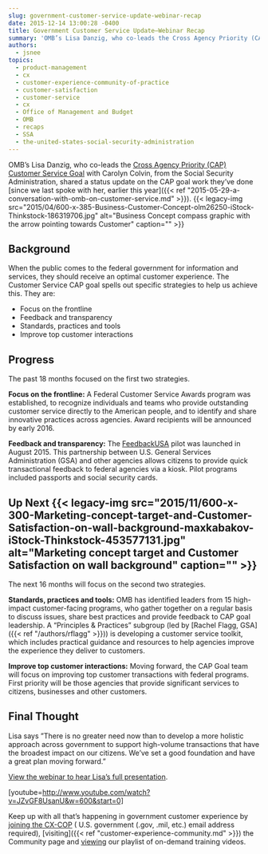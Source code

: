 ```yaml
---
slug: government-customer-service-update-webinar-recap
date: 2015-12-14 13:00:28 -0400
title: Government Customer Service Update—Webinar Recap
summary: 'OMB’s Lisa Danzig, who co-leads the Cross Agency Priority (CAP) Customer Service Goal with Carolyn Colvin, from the Social Security Administration, shared a status update on the CAP goal work they’ve done since we last spoke with her, earlier this year. Background When the public comes to the federal government for information and services, they'
authors:
  - jsnee
topics:
  - product-management
  - cx
  - customer-experience-community-of-practice
  - customer-satisfaction
  - customer-service
  - cx
  - Office of Management and Budget
  - OMB
  - recaps
  - SSA
  - the-united-states-social-security-administration
---
```


OMB’s Lisa Danzig, who co-leads the [Cross Agency Priority (CAP) Customer Service Goal](http://www.performance.gov/content/customer-service?view=public#overview) with Carolyn Colvin, from the Social Security Administration, shared a status update on the CAP goal work they’ve done [since we last spoke with her, earlier this year]({{< ref "2015-05-29-a-conversation-with-omb-on-customer-service.md" >}}). {{< legacy-img src="2015/04/600-x-385-Business-Customer-Concept-olm26250-iStock-Thinkstock-186319706.jpg" alt="Business Concept compass graphic with the arrow pointing towards Customer" caption="" >}} 

## Background

When the public comes to the federal government for information and services, they should receive an optimal customer experience. The Customer Service CAP goal spells out specific strategies to help us achieve this. They are:

  * Focus on the frontline
  * Feedback and transparency
  * Standards, practices and tools
  * Improve top customer interactions

## Progress

The past 18 months focused on the first two strategies.

**Focus on the frontline:** A Federal Customer Service Awards program was established, to recognize individuals and teams who provide outstanding customer service directly to the American people, and to identify and share innovative practices across agencies. Award recipients will be announced by early 2016.

**Feedback and transparency:** The [FeedbackUSA](https://feedback.usa.gov/) pilot was launched in August 2015. This partnership between U.S. General Services Administration (GSA) and other agencies allows citizens to provide quick transactional feedback to federal agencies via a kiosk. Pilot programs included passports and social security cards.

## Up Next {{< legacy-img src="2015/11/600-x-300-Marketing-concept-target-and-Customer-Satisfaction-on-wall-background-maxkabakov-iStock-Thinkstock-453577131.jpg" alt="Marketing concept target and Customer Satisfaction on wall background" caption="" >}} 

The next 16 months will focus on the second two strategies.

**Standards, practices and tools:** OMB has identified leaders from 15 high-impact customer-facing programs, who gather together on a regular basis to discuss issues, share best practices and provide feedback to CAP goal leadership. A “Principles & Practices” subgroup (led by [Rachel Flagg, GSA]({{< ref "/authors/rflagg" >}})) is developing a customer service toolkit, which includes practical guidance and resources to help agencies improve the experience they deliver to customers.

**Improve top customer interactions:** Moving forward, the CAP Goal team will focus on improving top customer transactions with federal programs. First priority will be those agencies that provide significant services to citizens, businesses and other customers.

## Final Thought

Lisa says ”There is no greater need now than to develop a more holistic approach across government to support high-volume transactions that have the broadest impact on our citizens. We’ve set a good foundation and have a great plan moving forward.”

[View the webinar to hear Lisa’s full presentation](https://www.youtube.com/watch?v=JZvGF8UsanU&feature=em-subs_digest-g).

[youtube=http://www.youtube.com/watch?v=JZvGF8UsanU&w=600&start=0]

Keep up with all that’s happening in government customer experience by [joining the CX-COP](https://docs.google.com/a/gsa.gov/forms/d/1hzJbZChUg2TRLi_MiC4nAbB-HKUOerBF2kL0qO38fPo/viewform) ( U.S. government (.gov, .mil, etc.) email address required), [visiting]({{< ref "customer-experience-community.md" >}}) the Community page and [viewing](https://www.youtube.com/playlist?list=PLd9b-GuOJ3nH7xSSjL1XBXPfVqw68BNbW) our playlist of on-demand training videos.